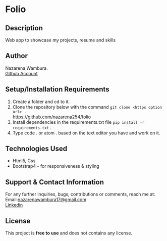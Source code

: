# Folio

## Description
Web app to showcase my projects, resume and skills

## Author
Nazarena Wambura.</br>
[Github Account](https://github.com/nazarena254)


## Setup/Installation Requirements
1. Create a folder and cd to it.
2. Clone the repository below with the command `git clone <https option url> .`  <br>
    https://github.com/nazarena254/folio  
3. Install dependencies in the requirements.txt file `pip install -r requirements.txt` .
4.  Type code . or atom . based on the text editor you have and work on it.   

       
## Technologies Used
* Html5, Css
* Bootstrap4 - for responsiveness & styling 

## Support & Contact Information
For any further inquiries, bugs, contributions or comments, reach me at:<br>
Email:<nazarenawambura17@gmail.com> <br>
[Linkedin](https://www.linkedin.com/in/nazarena-wambura/)

## License
This project is **free to use** and does not contains any license.
